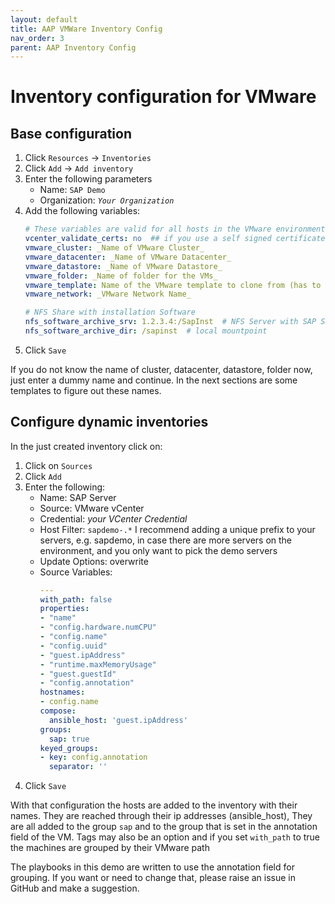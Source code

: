 ```yaml
---
layout: default
title: AAP VMWare Inventory Config
nav_order: 3
parent: AAP Inventory Config
---
```


# Inventory configuration for VMware

## Base configuration
1. Click `Resources` -> `Inventories`
2. Click `Add` -> `Add inventory`
3. Enter the following parameters
   - Name: `SAP Demo`
   - Organization: _`Your Organization`_
4. Add the following variables:
   ```yaml
   # These variables are valid for all hosts in the VMware environment
   vcenter_validate_certs: no  ## if you use a self signed certificate
   vmware_cluster: _Name of VMware Cluster_
   vmware_datacenter: _Name of VMware Datacenter_
   vmware_datastore: _Name of VMware Datastore_
   vmware_folder: _Name of folder for the VMs_
   vmware_template: Name of the VMware template to clone from (has to be in the VMware datastore for the module to work)
   vmware_network: _VMware Network Name_

   # NFS Share with installation Software
   nfs_software_archive_srv: 1.2.3.4:/SapInst  # NFS Server with SAP Software
   nfs_software_archive_dir: /sapinst  # local mountpoint
 1. Click `Save`

If you do not know the name of cluster, datacenter, datastore, folder now, just enter a dummy name and continue.
In the next sections are some templates to figure out these names.

## Configure dynamic inventories

In the just created inventory click on:
1. Click on `Sources`
2. Click `Add`
3. Enter the following:
   - Name: SAP Server
   - Source: VMware vCenter
   - Credential: _your VCenter Credential_
   - Host Filter: `sapdemo-.*`  I recommend adding a unique prefix to your servers, e.g. sapdemo, in case there are more servers on the environment, and you only want to pick the demo servers  
   - Update Options: overwrite
   - Source Variables:
      ```yaml
      ---
      with_path: false
      properties:
      - "name"
      - "config.hardware.numCPU"
      - "config.name"
      - "config.uuid"
      - "guest.ipAddress"
      - "runtime.maxMemoryUsage"
      - "guest.guestId"
      - "config.annotation"
      hostnames:
      - config.name
      compose:
        ansible_host: 'guest.ipAddress'
      groups:
        sap: true
      keyed_groups:
      - key: config.annotation
        separator: ''
        ```
 4. Click `Save`

 With that configuration the hosts are added to the inventory with their names. They are reached through their ip addresses (ansible_host), They are all added to the group `sap` and to the group that is set in the annotation field of the VM. Tags may also be an option and if you set `with_path` to true the machines are grouped by their VMware path

 The playbooks in this demo are written to use the annotation field for grouping. If you want or need to change that, please raise an issue in GitHub and make a suggestion.
